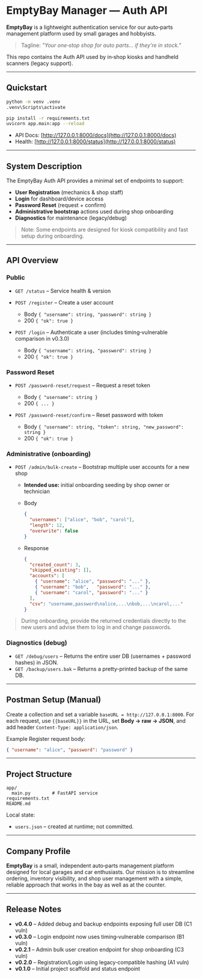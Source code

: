 # EmptyBay Manager — Auth API

**EmptyBay** is a lightweight authentication service for our auto‑parts management platform used by small garages and hobbyists.

> Tagline: *"Your one‑stop shop for auto parts… if they’re in stock."*

This repo contains the Auth API used by in‑shop kiosks and handheld scanners (legacy support).

---

## Quickstart

```bash
python -m venv .venv
.venv\Scripts\activate

pip install -r requirements.txt
uvicorn app.main:app --reload
```

* API Docs: [http://127.0.0.1:8000/docs](http://127.0.0.1:8000/docs)
* Health:   [http://127.0.0.1:8000/status](http://127.0.0.1:8000/status)

---

## System Description

The EmptyBay Auth API provides a minimal set of endpoints to support:

* **User Registration** (mechanics & shop staff)
* **Login** for dashboard/device access
* **Password Reset** (request + confirm)
* **Administrative bootstrap** actions used during shop onboarding
* **Diagnostics** for maintenance (legacy/debug)

> Note: Some endpoints are designed for kiosk compatibility and fast setup during onboarding.

---

## API Overview

### Public

* `GET /status` – Service health & version
* `POST /register` – Create a user account

  * Body `{ "username": string, "password": string }`
  * 200 `{ "ok": true }`
* `POST /login` – Authenticate a user (includes timing‑vulnerable comparison in v0.3.0)

  * Body `{ "username": string, "password": string }`
  * 200 `{ "ok": true }`

### Password Reset

* `POST /password-reset/request` – Request a reset token

  * Body `{ "username": string }`
  * 200 `{ ... }`
* `POST /password-reset/confirm` – Reset password with token

  * Body `{ "username": string, "token": string, "new_password": string }`
  * 200 `{ "ok": true }`

### Administrative (onboarding)

* `POST /admin/bulk-create` – Bootstrap multiple user accounts for a new shop

  * **Intended use:** initial onboarding seeding by shop owner or technician
  * Body

    ```json
    {
      "usernames": ["alice", "bob", "carol"],
      "length": 12,
      "overwrite": false
    }
    ```
  * Response

    ```json
    {
      "created_count": 3,
      "skipped_existing": [],
      "accounts": [
        { "username": "alice", "password": "..." },
        { "username": "bob",   "password": "..." },
        { "username": "carol", "password": "..." }
      ],
      "csv": "username,password\nalice,...\nbob,...\ncarol,..."
    }
    ```

> During onboarding, provide the returned credentials directly to the new users and advise them to log in and change passwords.

### Diagnostics (debug)

* `GET /debug/users` – Returns the entire user DB (usernames + password hashes) in JSON.
* `GET /backup/users.bak` – Returns a pretty-printed backup of the same DB.

---

## Postman Setup (Manual)

Create a collection and set a variable `baseURL = http://127.0.0.1:8000`. For each request, use `{{baseURL}}` in the URL, set **Body → raw → JSON**, and add header `Content-Type: application/json`.

Example Register request body:

```json
{ "username": "alice", "password": "password" }
```

---

## Project Structure

```
app/
  main.py        # FastAPI service
requirements.txt
README.md
```

Local state:

* `users.json` – created at runtime; not committed.

---

## Company Profile

**EmptyBay** is a small, independent auto‑parts management platform designed for local garages and car enthusiasts. Our mission is to streamline ordering, inventory visibility, and shop user management with a simple, reliable approach that works in the bay as well as at the counter.

---

## Release Notes

* **v0.4.0** – Added debug and backup endpoints exposing full user DB (C1 vuln)
* **v0.3.0** – Login endpoint now uses timing‑vulnerable comparison (B1 vuln)
* **v0.2.1** – Admin bulk user creation endpoint for shop onboarding (C3 vuln)
* **v0.2.0** – Registration/Login using legacy‑compatible hashing (A1 vuln)
* **v0.1.0** – Initial project scaffold and status endpoint